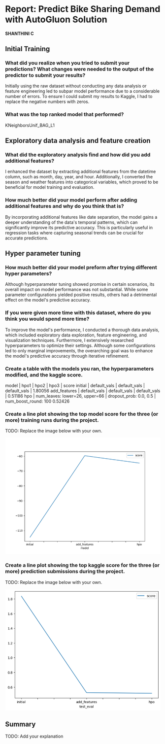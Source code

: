 # Report: Predict Bike Sharing Demand with AutoGluon Solution
#### SHANTHINI C

## Initial Training
### What did you realize when you tried to submit your predictions? What changes were needed to the output of the predictor to submit your results?
Initially using the raw dataset without conducting any data analysis or feature engineering led to subpar model performance due to a considerable number of errors. To ensure I could submit my results to Kaggle, I had to replace the negative numbers with zeros.

### What was the top ranked model that performed?
KNeighborsUnif_BAG_L1

## Exploratory data analysis and feature creation
### What did the exploratory analysis find and how did you add additional features?
I enhanced the dataset by extracting additional features from the datetime column, such as month, day, year, and hour. Additionally, I converted the season and weather features into categorical variables, which proved to be beneficial for model training and evaluation.

### How much better did your model perform after adding additional features and why do you think that is?
By incorporating additional features like date separation, the model gains a deeper understanding of the data's temporal patterns, which can significantly improve its predictive accuracy. This is particularly useful in regression tasks where capturing seasonal trends can be crucial for accurate predictions.

## Hyper parameter tuning
### How much better did your model preform after trying different hyper parameters?
Although hyperparameter tuning showed promise in certain scenarios, its overall impact on model performance was not substantial. While some parameter configurations yielded positive results, others had a detrimental effect on the model's predictive accuracy.

### If you were given more time with this dataset, where do you think you would spend more time?
To improve the model's performance, I conducted a thorough data analysis, which included exploratory data exploration, feature engineering, and visualization techniques. Furthermore, I extensively researched hyperparameters to optimize their settings. Although some configurations led to only marginal improvements, the overarching goal was to enhance the model's predictive accuracy through iterative refinement.

### Create a table with the models you ran, the hyperparameters modified, and the kaggle score.
model |	hpo1 |	hpo2 |	hpo3 |	score
initial	| default_vals | default_vals |	default_vals |	1.80056
add_features |	default_vals |	default_vals |	default_vals |	0.51186
hpo | num_leaves: lower=26, upper=66 | dropout_prob: 0.0, 0.5	 | num_boost_round: 100	0.52426

### Create a line plot showing the top model score for the three (or more) training runs during the project.

TODO: Replace the image below with your own.

![model_train_score.png](model_train_score.png)

### Create a line plot showing the top kaggle score for the three (or more) prediction submissions during the project.

TODO: Replace the image below with your own.

![model_test_score.png](model_test_score.png)

## Summary
TODO: Add your explanation
